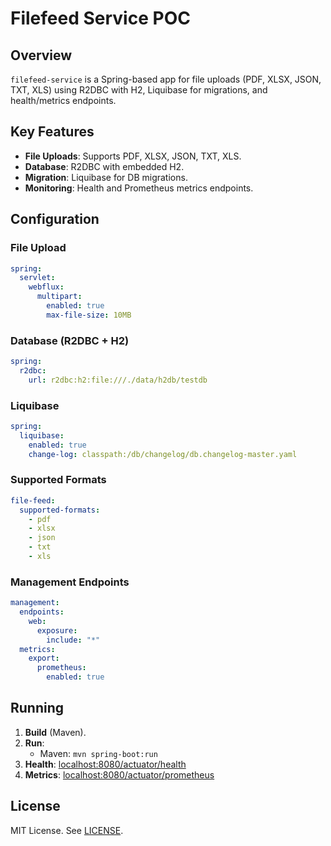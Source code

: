 # Filefeed Service POC

## Overview
`filefeed-service` is a Spring-based app for file uploads (PDF, XLSX, JSON, TXT, XLS) using R2DBC with H2, Liquibase for migrations, and health/metrics endpoints.

## Key Features
- **File Uploads**: Supports PDF, XLSX, JSON, TXT, XLS.
- **Database**: R2DBC with embedded H2.
- **Migration**: Liquibase for DB migrations.
- **Monitoring**: Health and Prometheus metrics endpoints.

## Configuration

### File Upload
```yaml
spring:
  servlet:
    webflux:
      multipart:
        enabled: true
        max-file-size: 10MB
```

### Database (R2DBC + H2)
```yaml
spring:
  r2dbc:
    url: r2dbc:h2:file:///./data/h2db/testdb
```

### Liquibase
```yaml
spring:
  liquibase:
    enabled: true
    change-log: classpath:/db/changelog/db.changelog-master.yaml
```

### Supported Formats
```yaml
file-feed:
  supported-formats:
    - pdf
    - xlsx
    - json
    - txt
    - xls
```

### Management Endpoints
```yaml
management:
  endpoints:
    web:
      exposure:
        include: "*"
  metrics:
    export:
      prometheus:
        enabled: true
```

## Running
1. **Build** (Maven).
2. **Run**:
   - Maven: `mvn spring-boot:run`
4. **Health**: [localhost:8080/actuator/health](http://localhost:8080/actuator/health)  
5. **Metrics**: [localhost:8080/actuator/prometheus](http://localhost:8080/actuator/prometheus)

## License
MIT License. See [LICENSE](LICENSE).
